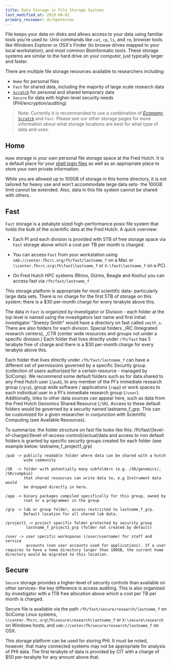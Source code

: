 ```yaml
---
title: Data Storage in File Storage Systems
last_modified_at: 2019-04-01
primary_reviewer: dirkpetersen
---
```


File keeps your data on disks and allows access to your data using familiar tools you're used to: Unix commands like `cat`, `cp`, `ls`, and `rm`,  browser tools like Windows Explorer or OSX's Finder (to browse drives mapped to your local workstation), and most common Bioinformatic tools.  These storage systems are similar to the hard drive on your computer, just typically larger and faster.

There are multiple file storage resources available to researchers including:
- `Home` for personal files
- `Fast` for shared data, including the majority of large scale research data
- [`Scratch`](/scicomputing/store_scratch/) for personal and shared temporary data
- `Secure` for data with higher-level security needs (PHI/encryption/auditing)

>Note:  Currently it is recommended to use a combination of [*Economy*](/scicomputing/store_objectstore/), [`Scratch`](/scicomputing/store_scratch/) and `Fast`.  Please see our other storage pages for more information about what storage locations are best for what type of data and uses.  

## Home

`Home` storage is your own personal file storage space at the Fred Hutch.  It is a default place for your [shell login files](https://www.gnu.org/software/bash/manual/html_node/Bash-Startup-Files.html) as well as an appropriate place to store your own private information.

While you are allowed up to 100GB of storage in this home directory, it is not tailored for heavy use and won't accommodate large data sets- the 100GB limit cannot be extended.  Also, data in this file system cannot be shared with others.

## Fast

`Fast` storage is a petabyte sized high-performance posix file system that holds the bulk of the scientific data at the Fred Hutch. A quick overview: 

- Each PI and each division is provided with 5TB of free storage space via `Fast` storage above which a cost per TB per month is charged.  

- You can access `Fast` from your workstation using `smb://center.fhcrc.org/fh/fast/lastname_f` on a Mac or `\\center.fhcrc.org\fh\fast\lastname_f` or `X:\fast\lastname_f` on a PC).

- On Fred Hutch HPC systems (Rhino, Gizmo, Beagle and Koshu) you can access fast via `/fh/fast/lastname_f`

This storage platform is appropriate for most scientific data- particularly large data sets. There is no charge for the first 5TB of storage on this system: there is a $30 per-month charge for every terabyte above this.

The data in `Fast` is organized by investigator or Division - each folder at the top level is named using the investigators last name and first initial: investigator "Sneezy Smith" would have a directory on fast called `smith_s`. There are also folders for each division. Special folders _IRC (Integrated research centers), _CTR (center wide resources and groups not under a specific division.)
Each folder that lives directly under `/fh/fast` has 5 terabyte free of charge and there is a $30 per-month charge for every terabyte above this.

Each folder that lives directly under `/fh/fast/lastname_f` can have a different set of permissions governed by a specific Security group (collection of users authorized for a certain resource - managed by SciComp). 
We recommend some default folders such as for data shared to any Fred Hutch user (`/pub`), to any member of the PI's immediate research group (`/grp`), group wide software / applications (`/app`) or work spaces to each individual user in a PI's immediate research group (`/user`). Additionally, links to other data sources can appear here, such as data from the Fred Hutch Genomics Shared Resource (`/SR`). Access to these default folders would be governed by a security named lastname_f_grp. This can be customized for a given researcher in conjunction with Scientific Computing (see Available Resources). 

To summarize: the folder structure on fast file looks like this: /fh/fast/(level-of-charge)/(level-of-access-control)/actual/data and access to non default folders is granted by specific security groups created for each folder (see example below: lastname_f_project1_grp)

```
/pub​ -> publicly readable folder where data can be shared with a hutch 
        wide community

/SR  -> folder with potentially many subfolders (e.g. /SR/genomics/, /SR/compbio)
        that shared resources can write data to, e.g Instrument data would 
        be dropped directly in here.

/app -> binary packages compiled specifically for this group, owned by 
        root or a programmer in the group

/grp -> lab or group folder, access restricted to lastname_f_grp.
        Default location for all shared lab data.

/project1 -> project specific folder protected by security group 
         lastname_f_project1_grp (folder not created by default)

/user -> user specific workspaces (/user/username) for staff and service 
         accounts (non user accounts used for applications). If a user requires to have a home directory larger than 100GB, the current home directory would be migrated to this location.
```

## Secure

`Secure` storage provides a higher-level of security controls than available on other services- the key difference is access auditing.  This is also organized by investigator with a 1TB free allocation above which a cost per TB per month is charged.  

Secure file is available via the path `/fh/fast/secure/research/lastname_f` on SciComp Linux systems, `\\center.fhcrc.org\fh\secure\research\lastname_f` or `X:\secure\research` on Windows hosts, and `smb://center/fh/secure/research/lastname_f` on OSX.

This storage platform can be used for storing PHI.  It must be noted, however, that many connected systems may not be appropriate for analysis of PHI data.  The first terabyte of data is provided by CIT with a charge of $50 per-terabyte for any amount above that.
